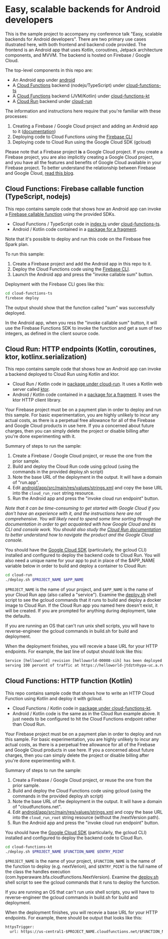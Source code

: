 # Easy, scalable backends for Android developers

This is the sample project to accompany my conference talk "Easy, scalable
backends for Android developers". There are two primary use cases illustrated
here, with both frontend and backend code provided. The frontend is an Android
app that uses Kotlin, coroutines, Jetpack architecture components, and MVVM. The
backend is hosted on Firebase / Google Cloud.

The top-level components in this repo are:

- An Android app under [android](android)
- A [Cloud Functions][13] backend (nodejs/TypeScript) under [cloud-functions-ts](cloud-functions-ts)
- A [Cloud Functions][13] backend (JVM/Kotlin) under [cloud-functions-kt](cloud-functions-kt)
- A [Cloud Run][14] backend under [cloud-run](cloud-run)

The information and instructions here require that you're familiar with these
processes:

1. Creating a Firebase / Google Cloud project and adding an Android app to it
   ([documentation][1])
1. Deploying code to Cloud Functions using the [Firebase CLI][12]
1. Deploying code to Cloud Run using the Google Cloud SDK (gcloud)

Please note that a Firebase project **is** a Google Cloud project. If you create
a Firebase project, you are also implicitly creating a Google Cloud project, and
you have all the features and benefits of Google Cloud available in your
Firebase project. To better understand the relationship between Firebase and
Google Cloud, [read this blog][15].

## Cloud Functions: Firebase callable function (TypeScript, nodejs)

This repo contains sample code that shows how an Android app can invoke a
[Firebase callable function][11] using the provided SDKs.

- Cloud Functions / TypeScript code in [index.ts][3] under
  [cloud-functions-ts](cloud-functions-ts).
- Android / Kotlin code contained in a [package for a fragment][2].

Note that it's possible to deploy and run this code on the Firebase free Spark
plan.

To run this sample:

1. Create a Firebase project and add the Android app in this repo to it.
1. Deploy the Cloud Functions code using the [Firebase CLI][4].
1. Launch the Android app and press the "invoke callable sum" button.

Deployment with the Firebase CLI goes like this:

```sh
cd cloud-functions-ts
firebase deploy
```

The output should show that the function called "sum" was successfully deployed.

In the Android app, when you ress the "invoke callable sum" button, it will
use the Firebase Functions SDK to invoke the function and get a sum of two
integers, as defined in the client source code.

## Cloud Run: HTTP endpoints (Kotlin, coroutines, ktor, kotlinx.serialization)

This repo contains sample code that shows how an Android app can invoke a
backend deployed to Cloud Run using Kotlin and ktor.

- Cloud Run / Kotlin code in [package under cloud-run][6]. It uses a
  Kotlin web server called [ktor](https://ktor.io/).
- Android / Kotlin code contained in a [package for a fragment][5]. It
  uses the ktor HTTP client library.

Your Firebase project must be on a payment plan in order to deploy and run this
sample. For basic experimentation, you are highly unlikely to incur any actual
costs, as there is a perpetual free allowance for all of the Firebase and Google
Cloud products in use here. If you a concerned about future charges, then you
can simply delete the project or disable billing after you're done experimenting
with it.

Summary of steps to run the sample:

1. Create a Firebase / Google Cloud project, or reuse the one from the prior
   sample.
1. Build and deploy the Cloud Run code using gcloud (using the commands in the
   provided deploy.sh script)
1. Note the base URL of the deployment in the output. It will have a domain of
   "run.app".
1. Edit [android/app/src/main/res/values/strings.xml][17] and copy the base URL
   into the `cloud_run_root` string resource.
1. Run the Android app and press the "invoke cloud run endpoint" button.

*Note that it can be time-consuming to get started with Google Cloud if you
don't have an experience with it, and the instructions here are not
comprehensive. You will likely need to spend some time sorting through the
documentation in order to get acquainted with how Google Cloud and its CLI and
console work. You should also study the [Cloud Run documentation][10] to better
understand how to navigate the product and the Google Cloud console.*

You should have the [Google Cloud SDK][7] (particularly, the gcloud CLI)
installed and configured to deploy the backend code to Cloud Run. You will also
need a unique name for your app to put in place of the $APP_NAME variable below
in order to build and deploy a container to Cloud Run:

```sh
cd cloud-run
./deploy.sh $PROJECT_NAME $APP_NAME
```

`$PROJECT_NAME` is the name of your project, and `$APP_NAME` is the name of your
Cloud Run app (also called a "service"). Examine the [deploy.sh][16] shell
script to see the gcloud commands that it runs to build and deploy a docker
image to Cloud Run. If the Cloud Run app you named here doesn't exist, it will
be created. If you are prompted for anything during deployment, take the
defaults.

If you are running an OS that can't run unix shell scripts, you will have to
reverse-engineer the gcloud commands in build.sh for build and deployment.

When the deployment finishes, you will recevie a base URL for your HTTP
endpoints. For example, the last line of output should look like this:

```txt
Service [helloworld] revision [helloworld-00008-sih] has been deployed and is
serving 100 percent of traffic at https://helloworld-jtdztnhypa-uc.a.run.app
```

## Cloud Functions: HTTP function (Kotlin)

This repo contains sample code that shows how to write an HTTP Cloud Function
using Kotlin and deploy it with gcloud.

- Cloud Functions / Kotlin code in [package under cloud-functions-kt][8].
- Android / Kotlin code is the same as in the Cloud Run example above. It just
  needs to be configured to hit the Cloud Functions endpoint rather than Cloud
  Run.

Your Firebase project must be on a payment plan in order to deploy and run this
sample. For basic experimentation, you are highly unlikely to incur any actual
costs, as there is a perpetual free allowance for all of the Firebase and Google
Cloud products in use here. If you a concerned about future charges, then you
can simply delete the project or disable billing after you're done experimenting
with it.

Summary of steps to run the sample:

1. Create a Firebase / Google Cloud project, or reuse the one from the prior
   sample.
1. Build and deploy the Cloud Functions code using gcloud (using the commands in
   the provided deploy.sh script)
1. Note the base URL of the deployment in the output. It will have a domain of
   "cloudfunctions.net".
1. Edit [android/app/src/main/res/values/strings.xml][17] and copy the base URL
   into the `cloud_run_root` string resource (without the /nextVersion path).
1. Run the Android app and press the "invoke cloud run endpoint" button.

You should have the [Google Cloud SDK][7] (particularly, the gcloud CLI)
installed and configured to deploy the backend code to Cloud Run.

```sh
cd cloud-functions-kt
./deploy.sh $PROJECT_NAME $FUNCTION_NAME $ENTRY_POINT
```

`$PROJECT_NAME` is the name of your project, `$FUNCTION_NAME` is the name of the
function to deploy (e.g. nextVerion), and `$ENTRY_POINT` is the full name of the
class the handles execution (com.hyperaware.bfa.cloudfunctions.NextVersion).
Examine the [deploy.sh][18] shell script to see the gcloud commands that it runs
to deploy the function.

If you are running an OS that can't run unix shell scripts, you will have to
reverse-engineer the gcloud commands in build.sh for build and deployment.

When the deployment finishes, you will recevie a base URL for your HTTP
endpoints. For example, there should be output that looks like this:

```txt
httpsTrigger:
  url: https://us-central1-$PROJECT_NAME.cloudfunctions.net/$FUNCTION_NAME
```

[1]: https://firebase.google.com/docs/android/setup
[2]: android/app/src/main/java/com/hyperaware/bfa/android/fragment/callablesum
[3]: cloud-functions-ts/functions/src/index.ts
[4]: https://firebase.google.com/docs/cli
[5]: android/app/src/main/java/com/hyperaware/bfa/android/fragment/cloudrunendpoint
[6]: cloud-run/src/main/kotlin/com/hyperaware/bfa/cloudrun
[7]: https://cloud.google.com/sdk/docs
[8]: cloud-functions-kt/src/main/kotlin/com/hyperaware/bfa/cloudfunctions
[9]: https://cloud.google.com/run/docs/quickstarts/build-and-deploy
[10]: https://cloud.google.com/run/docs/
[11]: https://firebase.google.com/docs/functions/callable
[12]: https://firebase.google.com/docs/cli
[13]: https://firebase.google.com/docs/functions/
[14]: https://cloud.google.com/run
[15]: https://medium.com/google-developers/whats-the-relationship-between-firebase-and-google-cloud-57e268a7ff6f
[16]: cloud-run/deploy.sh
[17]: android/app/src/main/res/values/strings.xml
[18]: cloud-functions-kt/deploy.sh
